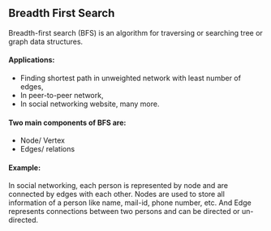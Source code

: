 ## Breadth First Search

Breadth-first search (BFS) is an algorithm for traversing or searching tree or graph data structures.

#### Applications:
- Finding shortest path in unweighted network with least number of edges,
- In peer-to-peer network,
- In social networking website, many more.


#### Two main components of BFS are:
- Node/ Vertex
- Edges/ relations

#### Example:<br />
In social networking, each person is represented by node and are connected by edges with each other. Nodes are used to store all information of a person like name, mail-id, phone number, etc. And Edge represents connections between two persons and can be directed or un-directed.



